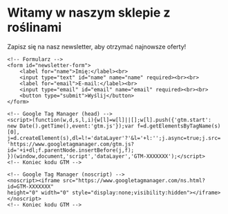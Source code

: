 <!DOCTYPE html>
<html lang="pl">
<head>
    <meta charset="UTF-8">
    <meta name="viewport" content="width=device-width, initial-scale=1.0">
    <title>Sklep z roślinami</title>
</head>
<body>
    <h1>Witamy w naszym sklepie z roślinami</h1>
    <p>Zapisz się na nasz newsletter, aby otrzymać najnowsze oferty!</p>
    
    <!-- Formularz -->
    <form id="newsletter-form">
        <label for="name">Imię:</label><br>
        <input type="text" id="name" name="name" required><br><br>
        <label for="email">E-mail:</label><br>
        <input type="email" id="email" name="email" required><br><br>
        <button type="submit">Wyślij</button>
    </form>

    <!-- Google Tag Manager (head) -->
    <script>(function(w,d,s,l,i){w[l]=w[l]||[];w[l].push({'gtm.start': 
    new Date().getTime(),event:'gtm.js'});var f=d.getElementsByTagName(s)[0], 
    j=d.createElement(s),dl=l!='dataLayer'?'&l='+l:'';j.async=true;j.src= 
    'https://www.googletagmanager.com/gtm.js?id='+i+dl;f.parentNode.insertBefore(j,f); 
    })(window,document,'script','dataLayer','GTM-XXXXXXX');</script>
    <!-- Koniec kodu GTM -->

    <!-- Google Tag Manager (noscript) -->
    <noscript><iframe src="https://www.googletagmanager.com/ns.html?id=GTM-XXXXXXX"
    height="0" width="0" style="display:none;visibility:hidden"></iframe></noscript>
    <!-- Koniec kodu GTM -->
</body>
</html>

